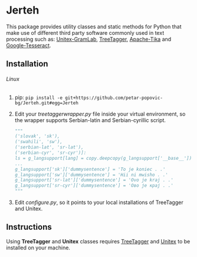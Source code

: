 # Jerteh
This package provides utility classes and static methods for Python that make use of different third party software commonly used in text processing such as: [Unitex-GramLab](https://unitexgramlab.org/), [TreeTagger](https://www.cis.uni-muenchen.de/~schmid/tools/TreeTagger/), [Apache-Tika](https://tika.apache.org/) and [Google-Tesseract](https://opensource.google/projects/tesseract). 

## Installation
###### Linux
1. pip: `pip install -e git+https://github.com/petar-popovic-bg/Jerteh.git#egg=Jerteh`

2. Edit your *treetaggerwrapper.py* file inside your virtual environment, so the wrapper supports Serbian-latin and Serbian-cyrillic script.
    ```python
   """
   ('slovak', 'sk'),
   ('swahili', 'sw'),
   ('serbian-lat', 'sr-lat'),
   ('serbian-cyr', 'sr-cyr')]:
   ls = g_langsupport[lang] = copy.deepcopy(g_langsupport['__base__'])
   ...
   g_langsupport['sk']['dummysentence'] = 'To je koniec . .'
   g_langsupport['sw']['dummysentence'] = 'Hii ni mwisho . .'
   g_langsupport['sr-lat']['dummysentence'] = 'Ovo je kraj . .'
   g_langsupport['sr-cyr']['dummysentence'] = 'Ово је крај . .'
   """
    ```

3. Edit *configure.py*, so it points to your local installations of TreeTagger and Unitex.
## Instructions
Using **TreeTagger** and **Unitex** classes requires [TreeTagger](https://www.cis.uni-muenchen.de/~schmid/tools/TreeTagger/) and [Unitex](https://unitexgramlab.org/) to be installed on your machine.
